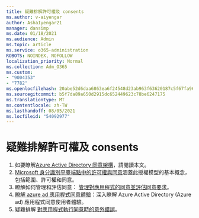```yaml
---
title: 疑難排解許可權及 consents
ms.author: v-aiyengar
author: AshaIyengar21
manager: dansimp
ms.date: 01/18/2021
ms.audience: Admin
ms.topic: article
ms.service: o365-administration
ROBOTS: NOINDEX, NOFOLLOW
localization_priority: Normal
ms.collection: Adm_O365
ms.custom:
- "9004353"
- "7782"
ms.openlocfilehash: 20abe52d6daa6863ea6f24548d23ab963f63620187c5f67fa9616c0efd428b91
ms.sourcegitcommit: b5f7da89a650d2915dc652449623c78be6247175
ms.translationtype: MT
ms.contentlocale: zh-TW
ms.lasthandoff: 08/05/2021
ms.locfileid: "54092977"
---
```

# <a name="troubleshoot-permissions-and-consents"></a>疑難排解許可權及 consents

1. 如要瞭解[Azure Active Directory 同意架構](https://docs.microsoft.com/azure/active-directory/develop/consent-framework)，請閱讀本文。
1. [Microsoft 身分識別平臺端點中的許可權與同意](https://docs.microsoft.com/azure/active-directory/develop/v2-permissions-and-consent)涵蓋此授權模型的基本概念，包括範圍、許可權和同意。
1. 瞭解如何管理和評估同意： [管理對應用程式的同意並評估同意要求](https://docs.microsoft.com/azure/active-directory/manage-apps/manage-consent-requests#evaluating-a-request-for-tenant-wide-admin-consent)。
1. [瞭解 azure ad 應用程式同意體驗](https://docs.microsoft.com/azure/active-directory/develop/application-consent-experience)：深入瞭解 Azure Active Directory (Azure ad) 應用程式同意使用者體驗。
1. 疑難排解 [對應用程式執行同意時的意外錯誤](https://docs.microsoft.com/azure/active-directory/manage-apps/application-sign-in-unexpected-user-consent-error)。
